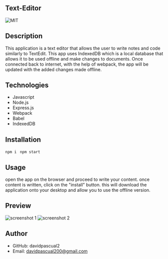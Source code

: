 ## Text-Editor
![MIT](https://img.shields.io/badge/license-MIT-yellowg)

## Description
This application is a text editor that allows the user to write notes and code similarly to TextEdit. This app uses IndexedDB which is a local database that allows it to be used offline and make changes to documents. Once connected back to internet, with the help of webpack, the app will be updated with the added changes made offline. 

## Technologies
* Javascript
* Node.js
* Express.js
* Webpack
* Babel
* IndexedDB

## Installation
```npm i ```
```npm start```

## Usage
open the app on the browser and proceed to write your content. 
once content is written, click on the "install" button. this will download the application onto your desktop and allow you to use the offline version.

## Preview

![screenshot 1](./client/src/images/Jate-SS1.png)
![screenshot 2](./client/src/images/Jate-SS2.png)

## Author
- GitHub: davidpascual2
- Email: davidpascual200@gmail.com
